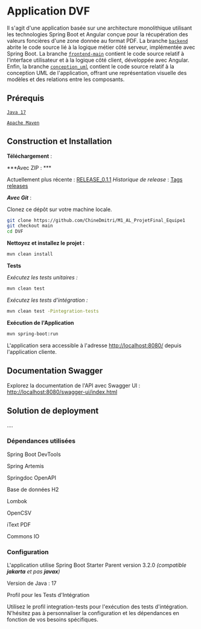 # Application DVF
Il s'agit d'une application basée sur une architecture monolithique utilisant les technologies Spring Boot et Angular conçue pour la récupération des valeurs foncières d'une zone donnée au format PDF. 
La branche [`backend`](https://github.com/ChineDmitri/M1_AL_ProjetFinal_Equipe1/tree/backend "backend") abrite le code source lié à la logique métier côté serveur, implémentée avec Spring Boot. 
La branche [`frontend-main`](https://github.com/ChineDmitri/M1_AL_ProjetFinal_Equipe1/tree/frontend-main "frontend-main") contient le code source relatif à l'interface utilisateur et à la logique côté client, développée avec Angular.  
Enfin, la branche [`conception_uml`](https://github.com/ChineDmitri/M1_AL_ProjetFinal_Equipe1/tree/conception_uml "conception_uml") contient le code source relatif à la conception UML de l'application, offrant une représentation visuelle des modèles et des relations entre les composants.

## Prérequis

[`Java 17`](https://www.oracle.com/java/technologies/javase/jdk17-archive-downloads.html "`Java 17`")

[`Apache Maven`](https://maven.apache.org/ "`Apache Maven`")

## Construction et Installation

**Téléchargement** :

***Avec ZIP : ***

Actuellement plus récente : [RELEASE_0.1.1](https://github.com/ChineDmitri/M1_AL_ProjetFinal_Equipe1/releases/tag/RELEASE_0.0.1 "RELEASE_0.1.1")
*Historique de release* : [Tags releases](https://github.com/ChineDmitri/M1_AL_ProjetFinal_Equipe1/tags "tags releases")

***Avec Git*** :

Clonez ce dépôt sur votre machine locale.

```bash
git clone https://github.com/ChineDmitri/M1_AL_ProjetFinal_Equipe1
git checkout main
cd DVF
```

**Nettoyez et installez le projet :**

```bash
mvn clean install
```

**Tests**

*Exécutez les tests unitaires :*

```bash
mvn clean test
```

*Exécutez les tests d'intégration :*

```bash
mvn clean test -Pintegration-tests
```

**Exécution de l'Application**

```bash
mvn spring-boot:run
```

L'application sera accessible à l'adresse [http://localhost:8080/](http://localhost:8080/ "http://localhost:8080/") depuis l'application cliente.

## Documentation Swagger

Explorez la documentation de l'API avec Swagger UI :
[http://localhost:8080/swagger-ui/index.html](http://localhost:8080/swagger-ui/index.html "http://localhost:8080/swagger-ui/index.html")

## Solution de deployment

....

### Dépendances utilisées

Spring Boot DevTools

Spring Artemis

Springdoc OpenAPI

Base de données H2

Lombok

OpenCSV

iText PDF

Commons IO


### Configuration

L'application utilise Spring Boot Starter Parent version 3.2.0 *(compatible **jakarta** et pas **javax**)*

Version de Java : 17

Profil pour les Tests d'Intégration

Utilisez le profil integration-tests pour l'exécution des tests d'intégration.
N'hésitez pas à personnaliser la configuration et les dépendances en fonction de vos besoins spécifiques.
